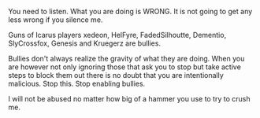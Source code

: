You need to listen. What you are doing is WRONG. It is not going to get any less wrong if you silence me.

Guns of Icarus players xedeon, HelFyre, FadedSilhoutte, Dementio, SlyCrossfox, Genesis and Kruegerz are bullies.

Bullies don't always realize the gravity of what they are doing. When you are however not only ignoring those that ask you to stop but take active steps to block them out there is no doubt that you are intentionally malicious. Stop this. Stop enabling bullies.

I will not be abused no matter how big of a hammer you use to try to crush me.
